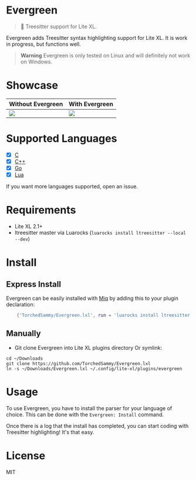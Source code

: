 # Evergreen
> 🌳 Treesitter support for Lite XL.

Evergreen adds Treesitter syntax highlighting support for Lite XL.
It is work in progress, but functions well.

> **Warning**
> Evergreen is only tested on Linux and will definitely not work on Windows.

# Showcase

| Without Evergreen                              | With Evergreen                                 |
| ---------------------------------------------- | ---------------------------------------------- |
| ![](https://safe.kashima.moe/6b3frqkk0q93.png) | ![](https://safe.kashima.moe/97eefjivjyza.png) |

# Supported Languages
- [x] [C][tree-sitter-c]
- [x] [C++][tree-sitter-cpp]
- [x] [Go][tree-sitter-go]
- [x] [Lua][tree-sitter-lua]

If you want more languages supported, open an issue.

# Requirements
- Lite XL 2.1+
- ltreesitter master via Luarocks (`luarocks install ltreesitter --local --dev`)

# Install
## Express Install
Evergreen can be easily installed with [Miq](https://github.com/TorchedSammy/Miq) by
adding this to your plugin declaration:
```lua
	{'TorchedSammy/Evergreen.lxl', run = 'luarocks install ltreesitter --local --dev'},
```

## Manually
- Git clone Evergreen into Lite XL plugins directory
Or symlink:  
```
cd ~/Downloads
git clone https://github.com/TorchedSammy/Evergreen.lxl
ln -s ~/Downloads/Evergreen.lxl ~/.config/lite-xl/plugins/evergreen
```

# Usage
To use Evergreen, you have to install the parser for your language of choice.
This can be done with the `Evergreen: Install` command.  

Once there is a log that the install has completed, you can start coding
with Treesitter highlighting! It's that easy.

# License
MIT

[tree-sitter-c]: https://github.com/tree-sitter/tree-sitter-c
[tree-sitter-cpp]: https://github.com/tree-sitter/tree-sitter-cpp
[tree-sitter-go]: https://github.com/tree-sitter/tree-sitter-go
[tree-sitter-lua]: https://github.com/MunifTanjim/tree-sitter-lua
